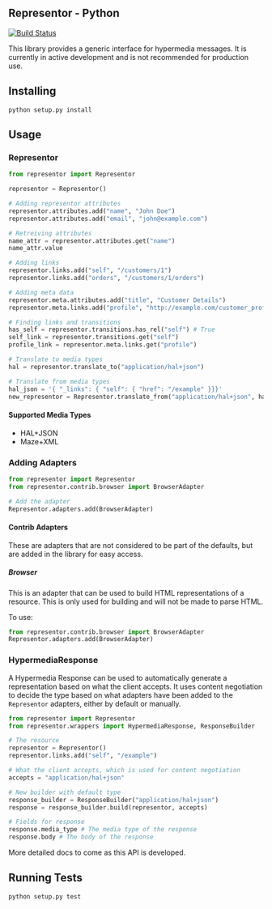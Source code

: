 Representor - Python
--------------------

[![Build Status](http://img.shields.io/travis/the-hypermedia-project/representor-python/master.svg?style=flat)](https://travis-ci.org/the-hypermedia-project/representor-python)

This library provides a generic interface for hypermedia messages. It is currently in active development and is not recommended for production use.

## Installing

```
python setup.py install
```

## Usage

### Representor

```python
from representor import Representor

representor = Representor()

# Adding representor attributes
representor.attributes.add("name", "John Doe")
representor.attributes.add("email", "john@example.com")

# Retreiving attributes
name_attr = representor.attributes.get("name")
name_attr.value

# Adding links
representor.links.add("self", "/customers/1")
representor.links.add("orders", "/customers/1/orders")

# Adding meta data
representor.meta.attributes.add("title", "Customer Details")
representor.meta.links.add("profile", "http://example.com/customer_profile")

# Finding links and transitions
has_self = representor.transitions.has_rel("self") # True
self_link = representor.transitions.get("self")
profile_link = representor.meta.links.get("profile")

# Translate to media types
hal = representor.translate_to("application/hal+json")

# Translate from media types
hal_json = '{ "_links": { "self": { "href": "/example" }}}'
new_representor = Representor.translate_from("application/hal+json", hal_json)
```

#### Supported Media Types

* HAL+JSON
* Maze+XML

### Adding Adapters

```python
from representor import Representor
from representor.contrib.browser import BrowserAdapter

# Add the adapter
Representor.adapters.add(BrowserAdapter)
```

#### Contrib Adapters

These are adapters that are not considered to be part of the defaults, but are added in the library for easy access.

##### Browser

This is an adapter that can be used to build HTML representations of a resource. This is only used for building and will not be made to parse HTML.

To use:

```python
from representor.contrib.browser import BrowserAdapter
Representor.adapters.add(BrowserAdapter)
```

### HypermediaResponse

A Hypermedia Response can be used to automatically generate a representation based on what the client accepts. It uses content negotiation to decide the type based on what adapters have been added to the `Representor` adapters, either by default or manually.

```python
from representor import Representor
from representor.wrappers import HypermediaResponse, ResponseBuilder

# The resource
representor = Representor()
representor.links.add("self", "/example")

# What the client accepts, which is used for content negotiation
accepts = "application/hal+json"

# New builder with default type
response_builder = ResponseBuilder("application/hal+json")
response = response_builder.build(representor, accepts)

# Fields for response
response.media_type # The media type of the response
response.body # The body of the response
```

More detailed docs to come as this API is developed.

## Running Tests

```script
python setup.py test
```
